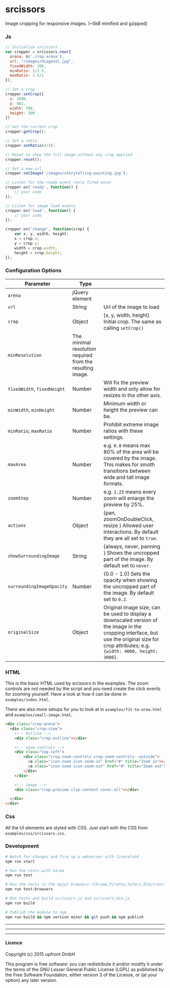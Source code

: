 # srcissors

Image cropping for responsive images.
(~5kB minified and gzipped)

### Js

```javascript
// Initialize srcissors
var cropper = srcissors.new({
  arena: $('.crop-arena'),
  url: "/images/diagonal.jpg",
  fixedWidth: 300,
  minRatio: 1/1.5,
  maxRatio: 1.5/1
});

// Set a crop
cropper.setCrop({
  x: 1096,
  y: 461,
  width: 700,
  height: 500
})

// Get the current crop
cropper.getCrop();

// Set a ratio
cropper.setRatio(4/3);

// Reset to show the full image without any crop applied
cropper.reset();

// Set a new url
cropper.setImage('/images/storytelling-painting.jpg');

// Listen for the ready event (only fired once)
cropper.on('ready', function() {
    // your code
});

// Listen for image load events
cropper.on('load', function() {
    // your code
});

cropper.on('change', function(crop) {
    var x, y, width, height;
    x = crop.x;
    y = crop.y;
    width = crop.width;
    height = crop.height;
});


```


### Configuration Options

| Parameter | Type |  |
|---------------|-------------|--------------------------------|
| `arena` | jQuery element |  |
| `url` | String | Url of the image to load |
| `crop` | Object | {x, y, width, height} Initial crop. The same as calling `setCrop()` |
| `minResolution` | The minimal resolution required from the resulting image. |
| `fixedWidth`, `fixedHeight` | Number | Will fix the preview width and only allow for resizes in the other axis. |
| `minWidth`, `minHeight` | Number | Minimum width or height the preview can be. |
| `minRatio`, `maxRatio` |  Number | Prohibit extreme image ratios with these settings. |
| `maxArea` | Number | e.g. `0.8` means max 80% of the area will be covered by the image. This makes for smoth transitions between wide and tall image formats. |
| `zoomStep` | Number | e.g. `1.25` means every zoom will enlarge the preview by 25%. |
| `actions` | Object | {pan, zoomOnDoubleClick, resize } Allowed user interactions. By default they are all set to `true`. |
| `showSurroundingImage` | String | {always, never, panning } Shows the uncropped part of the image. By default set to `never`. |
| `surroundingImageOpacity` | Number | {0.0 - 1.0} Sets the opacity when showing the uncropped part of the image. By default set to `0.2`. |
| `originalSize` | Object | Original image size, can be used to display a downscaled version of the image in the cropping interface, but use the original size for crop attributes; e.g. `{width: 4000, height: 3000}`. |

### HTML

This is the basic HTML used by srcissors in the examples. The zoom controls are not needed by the script and you need create the click events for zooming yourself. Have a look at how it can be done in `examples/index.html`.

There are also more setups for you to look at in `examples/fit-to-area.html` and `examples/small-image.html`.

```html
<div class="crop-arena">
  <div class="crop-view">
    <!-- Outline -->
    <div class="crop-outline"></div>

    <!-- zoom controls -->
    <div class="top-left">
        <div class="crop-zoom-controls crop-zoom-controls--outside">
          <a class="icon-zoom icon-zoom-in" href="#" title="Zoom in"></a>
          <a class="icon-zoom icon-zoom-out" href="#" title="Zoom out"></a>
        </div>
    </div>

    <!-- image -->
    <div class="crop-preview clip-content cover-all"></div>

  </div>
</div>
```


### Css

All the UI elements are styled with CSS. Just start with the CSS from `examples/css/srcissors.css`.


### Development

```bash
# Watch for changes and fire up a webserver with livereload
npm run start

# Run the tests with karma
npm run test

# Run the tests in the major browsers (Chrome,Firefox,Safari,Electron)
npm run test:browsers

# Run tests and build scrissors.js and scrissors.min.js
npm run build

# Publish the module to npm
npm run build && npm version minor && git push && npm publish
```


---
---
---

#### Licence

Copyright (c) 2015 upfront GmbH

This program is free software: you can redistribute it and/or modify
it under the terms of the GNU Lesser General Public License (LGPL) as
published by the Free Software Foundation, either version 3 of the License,
or (at your option) any later version.
